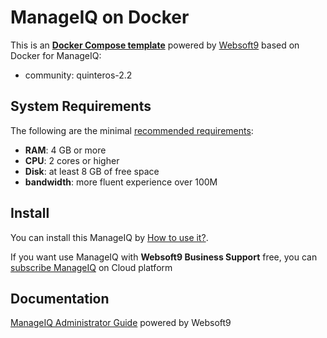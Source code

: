 # ManageIQ on Docker  

This is an **[Docker Compose template](https://github.com/Websoft9/docker-library)** powered by [Websoft9](https://www.websoft9.com) based on Docker for ManageIQ:


 - community:  quinteros-2.2


## System Requirements

The following are the minimal [recommended requirements](https://www.manageiq.org/docs/):

* **RAM**: 4 GB or more
* **CPU**: 2 cores or higher
* **Disk**: at least 8 GB of free space
* **bandwidth**: more fluent experience over 100M  

## Install

You can install this ManageIQ by [How to use it?](https://github.com/Websoft9/docker-library#how-to-use-it).   

If you want use ManageIQ with **Websoft9 Business Support** free, you can [subscribe ManageIQ](https://www.websoft9.com/apps) on Cloud platform

## Documentation

[ManageIQ Administrator Guide](https://support.websoft9.com/docs/manageiq) powered by Websoft9